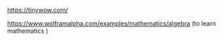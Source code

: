 https://tinywow.com/

https://www.wolframalpha.com/examples/mathematics/algebra (to learn mathematics )
